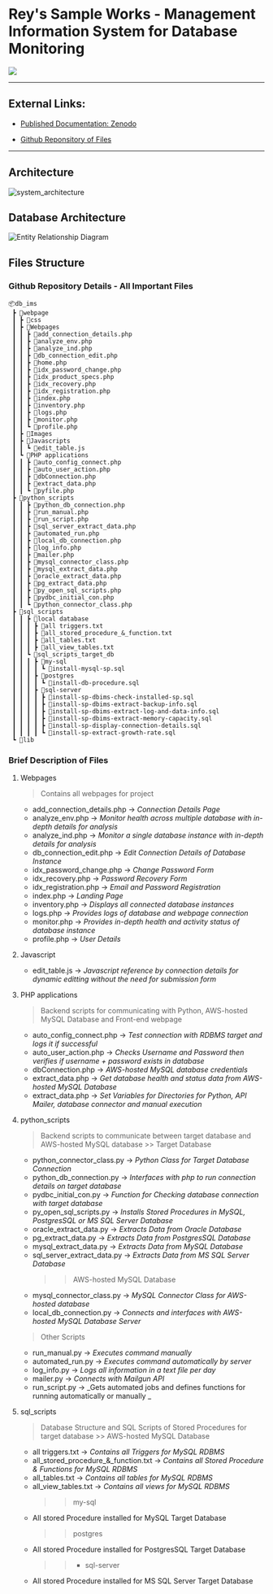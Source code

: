 # Rey's Sample Works - Management Information System for Database Monitoring

<a href="https://reytorremis.github.io/rey_sample_works/"><img src="https://img.shields.io/badge/HOME%20GitHub-0068cb" /></a>

---
## External Links:

- [Published Documentation: Zenodo](https://zenodo.org/records/8176445)

- [Github Reponsitory of Files](https://github.com/reytorremis/dm_ims_work_sample/tree/main)

---
## Architecture

![system_architecture](system_architecture.png "System Architecture")

## Database Architecture

![Entity Relationship Diagram](erd.png "Entity Relationship Diagram")


## Files Structure

### Github Repository Details - All Important Files


```
📦db_ims
 ┣ 📂webpage
 ┃ ┣ 📂css
 ┃ ┣ 📂Webpages
 ┃ ┃ ┣ 📜add_connection_details.php
 ┃ ┃ ┣ 📜analyze_env.php
 ┃ ┃ ┣ 📜analyze_ind.php
 ┃ ┃ ┣ 📜db_connection_edit.php
 ┃ ┃ ┣ 📜home.php
 ┃ ┃ ┣ 📜idx_password_change.php
 ┃ ┃ ┣ 📜idx_product_specs.php
 ┃ ┃ ┣ 📜idx_recovery.php
 ┃ ┃ ┣ 📜idx_registration.php
 ┃ ┃ ┣ 📜index.php
 ┃ ┃ ┣ 📜inventory.php
 ┃ ┃ ┣ 📜logs.php
 ┃ ┃ ┣ 📜monitor.php
 ┃ ┃ ┗ 📜profile.php
 ┃ ┣ 📂Images
 ┃ ┣ 📂Javascripts
 ┃ ┃ ┗ 📜edit_table.js
 ┃ ┗ 📂PHP applications
 ┃ ┃ ┣ 📜auto_config_connect.php
 ┃ ┃ ┣ 📜auto_user_action.php
 ┃ ┃ ┣ 📜dbConnection.php
 ┃ ┃ ┣ 📜extract_data.php
 ┃ ┃ ┗ 📜pyfile.php
 ┣ 📂python_scripts
 ┃ ┃ ┣ 📜python_db_connection.php
 ┃ ┃ ┣ 📜run_manual.php
 ┃ ┃ ┣ 📜run_script.php
 ┃ ┃ ┣ 📜sql_server_extract_data.php
 ┃ ┃ ┣ 📜automated_run.php
 ┃ ┃ ┣ 📜local_db_connection.php
 ┃ ┃ ┣ 📜log_info.php
 ┃ ┃ ┣ 📜mailer.php
 ┃ ┃ ┣ 📜mysql_connector_class.php
 ┃ ┃ ┣ 📜mysql_extract_data.php
 ┃ ┃ ┣ 📜oracle_extract_data.php
 ┃ ┃ ┣ 📜pg_extract_data.php
 ┃ ┃ ┣ 📜py_open_sql_scripts.php
 ┃ ┃ ┣ 📜pydbc_initial_con.php
 ┃ ┃ ┗ 📜python_connector_class.php
 ┣ 📂sql_scripts
 ┃ ┃ ┣ 📂local database
 ┃ ┃ ┃ ┣ 📜all triggers.txt
 ┃ ┃ ┃ ┣ 📜all_stored_procedure_&_function.txt
 ┃ ┃ ┃ ┣ 📜all_tables.txt
 ┃ ┃ ┃ ┣ 📜all_view_tables.txt
 ┃ ┃ ┗ 📂sql_scripts_target_db
 ┃ ┃ ┃ ┣ 📂my-sql
 ┃ ┃ ┃ ┃ ┗ 📜install-mysql-sp.sql
 ┃ ┃ ┃ ┣ 📂postgres
 ┃ ┃ ┃ ┃ ┗ 📜install-db-procedure.sql
 ┃ ┃ ┃ ┣ 📂sql-server
 ┃ ┃ ┃ ┃ ┣ 📜install-sp-dbims-check-installed-sp.sql
 ┃ ┃ ┃ ┃ ┣ 📜install-sp-dbims-extract-backup-info.sql
 ┃ ┃ ┃ ┃ ┣ 📜install-sp-dbims-extract-log-and-data-info.sql
 ┃ ┃ ┃ ┃ ┣ 📜install-sp-dbims-extract-memory-capacity.sql
 ┃ ┃ ┃ ┃ ┣ 📜install-sp-display-connection-details.sql
 ┃ ┃ ┃ ┃ ┗ 📜install-sp-extract-growth-rate.sql
 ┗ 📂lib
```

### Brief Description of Files

1. Webpages
    > Contains all webpages for project
    + add_connection_details.php &rarr; _Connection Details Page_
    + analyze_env.php &rarr; _Monitor health across multiple database with in-depth details for analysis_
    + analyze_ind.php &rarr; _Monitor a single database instance with in-depth details for analysis_
    + db_connection_edit.php &rarr; _Edit Connection Details of Database Instance_
    + idx_password_change.php &rarr; _Change Password Form_
    + idx_recovery.php &rarr; _Password Recovery Form_
    + idx_registration.php &rarr; _Email and Password Registration_
    + index.php &rarr; _Landing Page_
    + inventory.php &rarr; _Displays all connected database instances_
    + logs.php &rarr; _Provides logs of database and webpage connection_
    + monitor.php &rarr; _Provides in-depth health and activity status of database instance_
    + profile.php &rarr; _User Details_

2. Javascript
    + edit_table.js &rarr; _Javascript reference by connection details for dynamic editting without the need for submission form_

3. PHP applications
    > Backend scripts for communicating with Python, AWS-hosted MySQL Database and Front-end webpage
   + auto_config_connect.php &rarr; _Test connection with RDBMS target and logs it if successful_
   + auto_user_action.php &rarr; _Checks Username and Password then verifies if username + password exists in database_
   + dbConnection.php &rarr; _AWS-hosted MySQL database credentials_
   + extract_data.php &rarr; _Get database health and status data from AWS-hosted MySQL Database_
   + extract_data.php &rarr; _Set Variables for Directories for Python, API Mailer, database connector and manual execution_

4. python_scripts
    > Backend scripts to communicate between target database and AWS-hosted MySQL database
        >> Target Database
   + python_connector_class.py &rarr; _Python Class for Target Database Connection_
   + python_db_connection.py &rarr; _Interfaces with php to run connection details on target database_
   + pydbc_initial_con.py &rarr; _Function for Checking database connection with target database_
   + py_open_sql_scripts.py &rarr; _Installs Stored Procedures in MySQL, PostgresSQL or MS SQL Server Database_
   + oracle_extract_data.py &rarr; _Extracts Data from Oracle Database_
   + pg_extract_data.py &rarr; _Extracts Data from PostgresSQL Database_
   + mysql_extract_data.py &rarr; _Extracts Data from MySQL Database_
   + sql_server_extract_data.py &rarr; _Extracts Data from MS SQL Server Database_
        >> AWS-hosted MySQL Database
   + mysql_connector_class.py &rarr; _MySQL Connector Class for AWS-hosted database_
   + local_db_connection.py &rarr; _Connects and interfaces with AWS-hosted MySQL Database Server_
    > Other Scripts
    + run_manual.py &rarr; _Executes command manually_
    + automated_run.py &rarr; _Executes command automatically by server_
    + log_info.py &rarr; _Logs all information in a text file per day_
    + mailer.py &rarr; _Connects with Mailgun API_
    + run_script.py &rarr; _Gets automated jobs and defines functions for running automatically or manually _

5. sql_scripts
    > Database Structure and SQL Scripts of Stored Procedures for target database 
        >> AWS-hosted MySQL Database
    + all triggers.txt &rarr; _Contains all Triggers for MySQL RDBMS_
    + all_stored_procedure_&_function.txt &rarr; _Contains all Stored Procedure & Functions for MySQL RDBMS_
    + all_tables.txt &rarr; _Contains all tables for MySQL RDBMS_
    + all_view_tables.txt &rarr; _Contains all views for MySQL RDBMS_
        >> my-sql
    + All stored Procedure installed for MySQL Target Database
        >> postgres
    + All stored Procedure installed for PostgresSQL Target Database
        >> - sql-server
    + All stored Procedure installed for MS SQL Server Target Database
